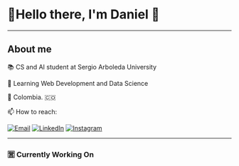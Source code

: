 # 👋Hello there, I'm Daniel 📎

---
## About me
:books: CS and AI student at Sergio Arboleda University

:pencil: Learning Web Development and Data Science

📍 Colombia. :colombia:


📫 How to reach:

[![Email](https://img.shields.io/badge/Email-daniel&#46;dev@gmail&#46;com-red?logo=gmail&logoColor=red)](mailto:danielleonardomora.04@gmail.com) [![LinkedIn](https://img.shields.io/badge/LinkedIn-Daniel%20Mora-blue?logo=linkedin&logoColor=white)](https://www.linkedin.com/in/daniel-mora-523a16290/) [![Instagram](https://img.shields.io/badge/Instagram-Tu_Usuario-E4405F?logo=instagram&logoColor=white)](https://www.instagram.com/tu_usuario/)

---

### 🈺 Currently Working On 